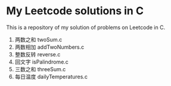 # My Leetcode solutions in C

This is a repository of my solution of problems on Leetcode in C.

1. 两数之和 twoSum.c
2. 两数相加 addTwoNumbers.c
7. 整数反转 reverse.c
9. 回文字 isPalindrome.c
15. 三数之和 threeSum.c
793. 每日温度 dailyTemperatures.c